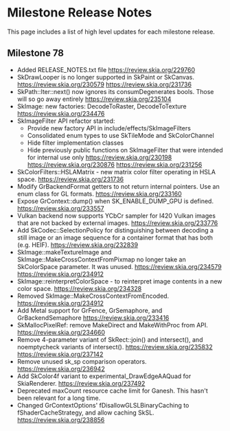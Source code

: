 Milestone Release Notes
=======================

This page includes a list of high level updates for each milestone release.

Milestone 78
------------
  * Added RELEASE_NOTES.txt file
    https://review.skia.org/229760
  * SkDrawLooper is no longer supported in SkPaint or SkCanvas.
    https://review.skia.org/230579
    https://review.skia.org/231736
  * SkPath::Iter::next() now ignores its consumDegenerates bools. Those will so
    go away entirely
    https://review.skia.org/235104
  * SkImage: new factories: DecodeToRaster, DecodeToTexture
    https://review.skia.org/234476
  * SkImageFilter API refactor started:
    - Provide new factory API in include/effects/SkImageFilters
    - Consolidated enum types to use SkTileMode and SkColorChannel
    - Hide filter implementation classes
    - Hide previously public functions on SkImageFilter that were intended for
      internal use only
    https://review.skia.org/230198
    https://review.skia.org/230876
    https://review.skia.org/231256
  * SkColorFilters::HSLAMatrix - new matrix color filter operating in HSLA
    space.
    https://review.skia.org/231736
  * Modify GrBackendFormat getters to not return internal pointers. Use an enum
    class for GL formats.
    https://review.skia.org/233160
  * Expose GrContext::dump() when SK_ENABLE_DUMP_GPU is defined.
    https://review.skia.org/233557
  * Vulkan backend now supports YCbCr sampler for I420 Vulkan images that are
    not backed by external images.
    https://review.skia.org/233776
  * Add SkCodec::SelectionPolicy for distinguishing between decoding a still
    image or an image sequence for a container format that has both (e.g. HEIF).
    https://review.skia.org/232839
  * SkImage::makeTextureImage and SkImage::MakeCrossContextFromPixmap no longer
    take an SkColorSpace parameter. It was unused.
    https://review.skia.org/234579
    https://review.skia.org/234912
  * SkImage::reinterpretColorSpace - to reinterpret image contents in a new
    color space.
    https://review.skia.org/234328
  * Removed SkImage::MakeCrossContextFromEncoded.
    https://review.skia.org/234912
  * Add Metal support for GrFence, GrSemaphore, and GrBackendSemaphore
    https://review.skia.org/233416
  * SkMallocPixelRef: remove MakeDirect and MakeWithProc from API.
    https://review.skia.org/234660
  * Remove 4-parameter variant of SkRect::join() and intersect(), and
    noemptycheck variants of intersect().
    https://review.skia.org/235832
    https://review.skia.org/237142
  * Remove unused sk_sp comparison operators.
    https://review.skia.org/236942
  * Add SkColor4f variant to experimental_DrawEdgeAAQuad for SkiaRenderer.
    https://review.skia.org/237492
  * Deprecated maxCount resource cache limit for Ganesh.
    This hasn't been relevant for a long time.
  * Changed GrContextOptions' fDisallowGLSLBinaryCaching to fShaderCacheStrategy,
    and allow caching SkSL.
    https://review.skia.org/238856

